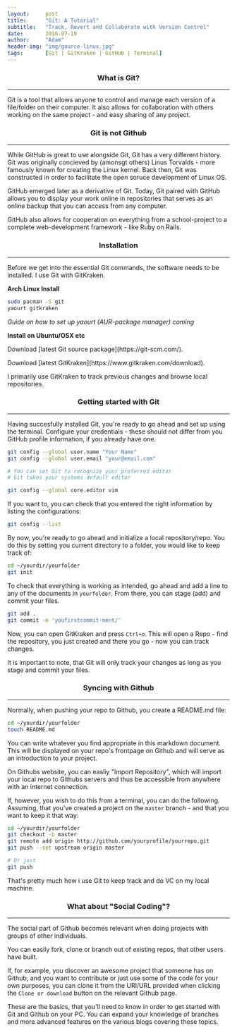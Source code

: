 ```yaml
---
layout:     post
title:      "Git: A Tutorial"
subtitle:   "Track, Revert and Collaborate with Version Control"
date:       2016-07-19
author:     "Adam"
header-img: "img/gource-linux.jpg"
tags:		[Git | GitKraken | GitHub | Terminal]
---
```


<center><h3> What is Git? </h3></center>
<hr>
Git is a tool that allows anyone to control and manage each version of a file/folder on their computer. It also allows for collaboration with others working on the same project - and easy sharing of any project. 

<center><h3> Git is not Github </h3></center>
<hr>
While GitHub is great to use alongside Git, Git has a very different history. Git was originally concieved by (amonsgt others) Linus Torvalds - more famously known for creating the Linux kernel. Back then, Git was constructed in order to facilitate the open soruce development of Linux OS.

GitHub emerged later as a derivative of Git. 
Today, Git paired with GitHub allows you to display your work online in repositories that serves as an online backup that you can access from any computer. 

GitHub also allows for cooperation on everything from a school-project to a complete web-development framework - like Ruby on Rails. 

<center><h3> Installation </h3></center>
<hr>
Before we get into the essential Git commands, the software needs to be installed. I use Git with GitKraken. 

<b> Arch Linux Install </b>

```.sh
sudo pacman -S git
yaourt gitkraken
```

<i> Guide on how to set up yaourt (AUR-package manager) coming </i>


<b> Install on Ubuntu/OSX etc </b>
<p>Download [latest Git source package](https://git-scm.com/).</p>
<p>Download [latest GitKraken](https://www.gitkraken.com/download).</p>

I primarily use GitKraken to track previous changes and browse local repositories.


<center><h3> Getting started with Git </h3></center>
<hr>

Having succesfully installed Git, you're ready to go ahead and set up using the terminal. Configure your credentials - these should not differ from you GitHub profile information, if you already have one. 

```.sh
git config --global user.name "Your Name"
git config --global user.email "your@email.com"

# You can set Git to recognize your preferred editor
# Git takes your systems default editor

git config --global core.editor vim
```

If you want to, you can check that you entered the right information by listing the configurations:

```.sh
git config --list
```

By now, you're ready to go ahead and initialize a local repository/repo. You do this by setting you current directory to a folder, you would like to keep track of:

```.sh
cd ~/yourdir/yourfolder
git init
```

To check that everything is working as intended, go ahead and add a line to any of the documents in `yourfolder`. From there, you can stage (add) and commit your files.

```.sh
git add .
git commit -m 'youfirstcommit-ment/'
```

Now, you can open GitKraken and press `Ctrl+o`. This will open a Repo - find the repository, you just created and there you go - now you can track changes. 

It is important to note, that Git will only track your changes as long as you stage and commit your files.


<h3><center> Syncing with Github </center></h3>
<hr>
Normally, when pushing your repo to Github, you create a README.md file:

```.sh
cd ~/yourdir/yourfolder
touch README.md
```
You can write whatever you find appropriate in this markdown document. This will be displayed on your repo's frontpage on Github and will serve as an introduction to your project. 

On Githubs website, you can easliy "Import Repository", which will import your local repo to Githubs servers and thus be accessible from anywhere with an internet connection. 

If, however, you wish to do this from a terminal, you can do the following. Assuming, that you've created a project on the `master` branch - and that you want to keep it that way:

```.sh
cd ~/yourdir/yourfolder
git checkout -b master
git remote add origin http://github.com/yourprofile/yourrepo.git
git push --set upstream origin master

# Or just 
git push
```

That's pretty much how i use Git to keep track and do VC on my local machine. 

<h3><center> What about "Social Coding"? </center></h3>
<hr>

The social part of Github becomes relevant when doing projects with groups of other individuals. 

You can easily fork, clone or branch out of existing repos, that other users have built. 

If, for example, you discover an awesome project that someone has on Github, and you want to contribute or just use some of the code for your own purposes, you can clone it from the URI/URL provided when clicking the `Clone or download` button on the relevant Github page. 

These are the basics, that you'll need to know in order to get started with Git and Github on your PC. You can expand your knowledge of branches and more advanced features on the various blogs covering these topics. 